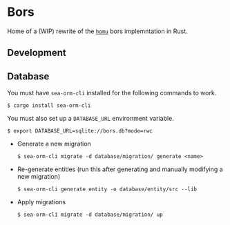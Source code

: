 # Bors
Home of a (WIP) rewrite of the [`homu`](https://github.com/rust-lang/homu) bors implemntation in Rust.

## Development

## Database
You must have `sea-orm-cli` installed for the following commands to work.
```console
$ cargo install sea-orm-cli
```

You must also set up a `DATABASE_URL` environment variable.
```console
$ export DATABASE_URL=sqlite://bors.db?mode=rwc
```

- Generate a new migration
  ```console
  $ sea-orm-cli migrate -d database/migration/ generate <name>
  ```
- Re-generate entities (run this after generating and manually modifying a new migration)
  ```console
  $ sea-orm-cli generate entity -o database/entity/src --lib
  ```
- Apply migrations
  ```console
  $ sea-orm-cli migrate -d database/migration/ up
  ```
